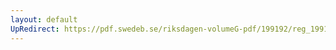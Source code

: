 ```yaml
---
layout: default
UpRedirect: https://pdf.swedeb.se/riksdagen-volumeG-pdf/199192/reg_199192/reg_199192_0796.pdf
---
```

